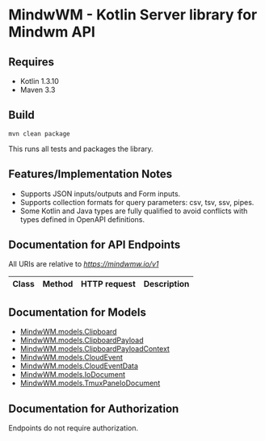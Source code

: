 # MindwWM - Kotlin Server library for Mindwm API

## Requires

* Kotlin 1.3.10
* Maven 3.3

## Build

```
mvn clean package
```

This runs all tests and packages the library.

## Features/Implementation Notes

* Supports JSON inputs/outputs and Form inputs.
* Supports collection formats for query parameters: csv, tsv, ssv, pipes.
* Some Kotlin and Java types are fully qualified to avoid conflicts with types defined in OpenAPI definitions.

<a id="documentation-for-api-endpoints"></a>
## Documentation for API Endpoints

All URIs are relative to *https://mindwmw.io/v1*

Class | Method | HTTP request | Description
------------ | ------------- | ------------- | -------------


<a id="documentation-for-models"></a>
## Documentation for Models

 - [MindwWM.models.Clipboard](docs/Clipboard.md)
 - [MindwWM.models.ClipboardPayload](docs/ClipboardPayload.md)
 - [MindwWM.models.ClipboardPayloadContext](docs/ClipboardPayloadContext.md)
 - [MindwWM.models.CloudEvent](docs/CloudEvent.md)
 - [MindwWM.models.CloudEventData](docs/CloudEventData.md)
 - [MindwWM.models.IoDocument](docs/IoDocument.md)
 - [MindwWM.models.TmuxPaneIoDocument](docs/TmuxPaneIoDocument.md)


<a id="documentation-for-authorization"></a>
## Documentation for Authorization

Endpoints do not require authorization.

